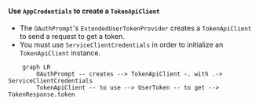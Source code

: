 #### Use `AppCredentials` to create a `TokenApiClient`
- The `OAuthPrompt`'s `ExtendedUserTokenProvider` creates a `TokenApiClient` to send a request to get a token.
- You must use `ServiceClientCredentials` in order to initialize an `TokenApiClient` instance.

```mermaid
    graph LR
        OAuthPrompt -- creates --> TokenApiClient -. with .-> ServiceClientCredentials
        TokenApiClient -- to use --> UserToken -- to get --> TokenResponse.token
```